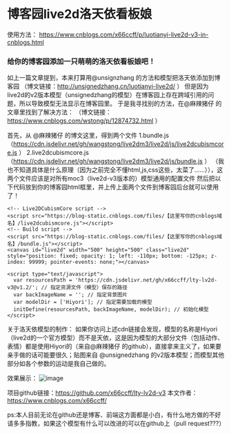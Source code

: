# 博客园live2d洛天依看板娘
使用方法：
https://www.cnblogs.com/x66ccff/p/luotianyi-live2d-v3-in-cnblogs.html

### 给你的博客园添加一只萌萌的洛天依看板娘吧！
如上一篇文章提到，本来打算用@unsignzhang 的方法和模型把洛天依添加到博客园
（博文链接：http://unsignedzhang.cn/luotianyi-live2d/ ）
但是因为live2d的v2版本模型（unsignedzhang的模型）在博客园上存在跨域引用的问题，所以导致模型无法显示在博客园里。
于是我寻找别的方法，在@麻辣猪仔 的文章里找到了解决方法：
（博文链接：https://www.cnblogs.com/wstong/p/12874732.html ）

首先，从 @麻辣猪仔 的博文这里，得到两个文件
1.bundle.js（https://cdn.jsdelivr.net/gh/wangstong/live2dm3/live2d/js/live2dcubismcore.js ）
2.live2dcubismcore.js （https://cdn.jsdelivr.net/gh/wangstong/live2dm3/live2d/js/bundle.js ）
（我也不知道具体是什么原理（因为之前完全不懂html,js,css这些，太菜了……）），这两个文件应该是对所有moc3（live2d-v3版本的）模型通用的配置文件
然后把以下代码放到你的博客园html框里，并上传上面两个文件到博客园后台就可以使用了！

```
<!-- Live2DCubismCore script -->
<script src="https://blog-static.cnblogs.com/files/【这里写你的cnblogs域名】/live2dcubismcore.js"></script>
<!-- Build script -->
<script src="https://blog-static.cnblogs.com/files/【这里写你的cnblogs域名】/bundle.js"></script>
<canvas id="live2d" width="500" height="500" class="live2d" style="position: fixed; opacity: 1; left: -110px; bottom: -125px; z-index: 99999; pointer-events: none;"></canvas>

<script type="text/javascript">
  var resourcesPath = 'https://cdn.jsdelivr.net/gh/x66ccff/lty-lv2d-v3@v1.2/'; // 指定资源文件（模型）保存的路径
  var backImageName = ''; // 指定背景图片
  var modelDir = ['Hiyori']; // 指定需要加载的模型
  initDefine(resourcesPath, backImageName, modelDir); // 初始化模型
</script>
```

关于洛天依模型的制作：
如果你访问上述cdn链接会发现，模型的名称是Hiyori（live2d的一个官方模型）而不是天依，这是因为模型的大部分文件（包括动作、表情）都是使用Hiyori的（来自@麻辣猪仔 的github），直接拿来主义了，如果要亲手做的话可能要很久；贴图来自 @unsignedzhang 的v2版本模型；而模型其他部分如各个参数的运动是我自己做的。

效果展示：
 ![image](https://github.com/x66ccff/lty-lv2d-v3/.gif)

项目github链接：https://github.com/x66ccff/lty-lv2d-v3
本文作者：https://www.cnblogs.com/x66ccff/

ps:本人目前无论在github还是博客、前端这方面都是小白，有什么地方做的不好请多多指教，如果这个模型有什么可以改进的可以在github上（pull request???）
